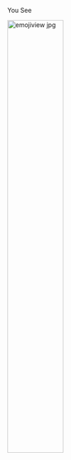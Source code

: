 You See

<img src="https://github.com/negier/EmojiView/blob/master/screenshots/01.jpg" alt="emojiview jpg" height="50%" width="50%">
